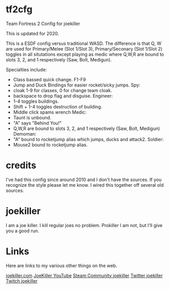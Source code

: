 # tf2cfg
Team Fortress 2 Config for joekiller

This is updated for 2020.

This is a ESDF config versus traditional WASD. The difference is that Q, W are
used for Primary/Melee (Slot 1/Slot 3), Primary/Seconary (Slot 1/Slot 2) toggles
in all situtations except playing as medic where Q,W,R are bound to slots 3, 2, 
and 1 respectively (Saw, Bolt, Medigun).

Specialties include:
  * Class bassed quick change. F1-F9
  * Jump and Duck Bindings for easier rocket/sicky jumps.
Spy:
  * cloak 1-9 for classes, 0 for change team cloak.
  * backspace to drop flag and disguise.
Engineer:
  * 1-4 toggles buildings. 
  * Shift + 1-4 toggles destruction of building.
  * Middle click spams wrench
Medic:
  * Taunt is unbound.
  * "A" says "Behind You!"
  * Q,W,R are bound to slots 3, 2, and 1 respectively (Saw, Bolt, Medigun)
Demoman:
  * "A" bound to rocketjump alias which jumps, ducks and attack2.
Soldier:
  * Mouse2 bound to rocketjump alias.

# credits
I've had this config since around 2010 and I don't have the sources. If you
recognize the style please let me know. I wired this together off several old 
sources.

# joekiller
I am a joe killer. I kill regular joes no problem. Prokiller I am not, but I'll give you a good run.

# Links
Here are links to my various other things on the web.

[joekiller.com](https://joekiller.com/)
[JoeKiller YouTube](https://youtube.com/joekiller)
[Steam Community joekiller](https://steamcommunity.com/id/joekiller/)
[Twitter joekiller](https://twitter.com/joekiller)
[Twitch joekiller](https://www.twitch.tv/joekiller_twitch)
